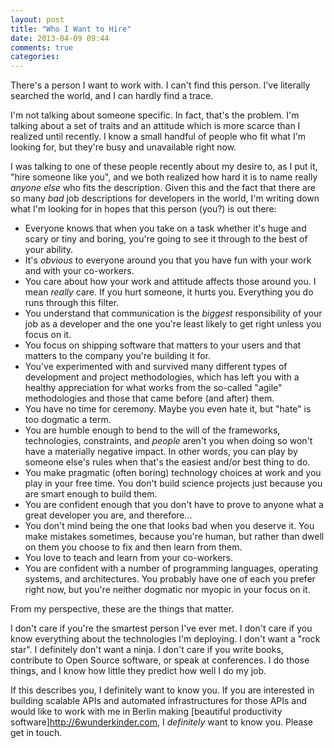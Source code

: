 ```yaml
---
layout: post
title: "Who I Want to Hire"
date: 2013-04-09 09:44
comments: true
categories:
---
```

There's a person I want to work with. I can't find this person. I've literally searched the world,
and I can hardly find a trace.

I'm not talking about someone specific. In fact, that's the problem.  I'm talking about a set of traits
and an attitude which is more scarce than I realized until recently.  I know a small handful of people who
fit what I'm looking for, but they're busy and unavailable right now.

I was talking to one of these people recently about my desire to, as I put it, "hire someone like you", and we
both realized how hard it is to name really _anyone_ _else_ who fits the description. Given this and the fact that
there are so many _bad_ job descriptions for developers in the world, I'm writing down what I'm looking for
in hopes that this person (you?) is out there:

* Everyone knows that when you take on a task whether it's huge and scary or tiny and boring, you're going to see it through to the best of your ability.
* It's _obvious_ to everyone around you that you have fun with your work and with your co-workers.
* You care about how your work and attitude affects those around you. I mean _really_ care. If you hurt someone, it hurts you. Everything you do runs through this filter.
* You understand that communication is the _biggest_ responsibility of your job as a developer and the one you're least likely to get right unless you focus on it.
* You focus on shipping software that matters to your users and that matters to the company you're building it for.
* You've experimented with and survived many different types of development and project methodologies, which has left you with a healthy appreciation for what works from the so-called "agile" methodologies and those that came before (and after) them.
* You have no time for ceremony. Maybe you even hate it, but "hate" is too dogmatic a term.
* You are humble enough to bend to the will of the frameworks, technologies, constraints, and _people_ aren't you when doing so won't have a materially negative impact. In other words, you can play by someone else's rules when that's the easiest and/or best thing to do.
* You make pragmatic (often boring) technology choices at work and you play in your free time. You don't build science projects just because you are smart enough to build them.
* You are confident enough that you don't have to prove to anyone what a great developer you are, and therefore...
* You don't mind being the one that looks bad when you deserve it. You make mistakes sometimes, because you're human, but rather than dwell on them you choose to fix and then learn from them.
* You love to teach and learn from your co-workers.
* You are confident with a number of programming languages, operating systems, and architectures. You probably have one of each you prefer right now, but you're neither dogmatic nor myopic in your focus on it.


From my perspective, these are the things that matter.

I don't care if you're the smartest person I've ever met.
I don't care if you know everything about the technologies I'm deploying.
I don't want a "rock star". I definitely don't want a ninja.
I don't care if you write books, contribute to Open Source software, or speak at conferences. I do those things, and I know how little they predict how well I do my job.

If this describes you, I definitely want to know you. If you are interested in building scalable APIs and automated infrastructures for those APIs and would like to work with me in Berlin making [beautiful productivity software]http://6wunderkinder.com, I _definitely_ want to know you. Please get in touch.
